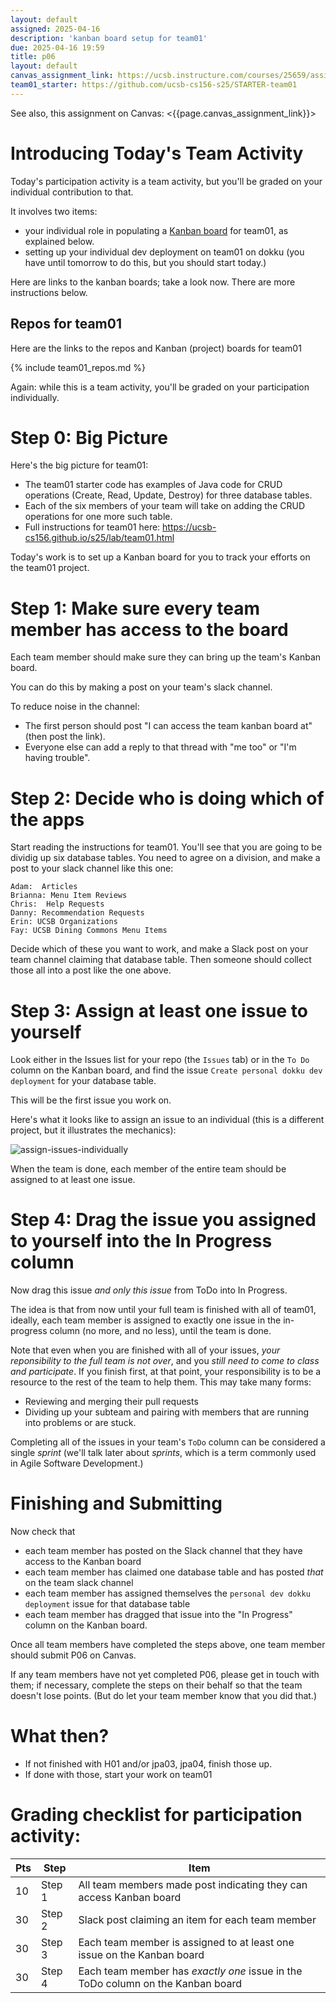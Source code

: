```yaml
---
layout: default
assigned: 2025-04-16
description: 'kanban board setup for team01'
due: 2025-04-16 19:59
title: p06
layout: default
canvas_assignment_link: https://ucsb.instructure.com/courses/25659/assignments/348161
team01_starter: https://github.com/ucsb-cs156-s25/STARTER-team01
---
```


See also, this assignment on Canvas: <{{page.canvas_assignment_link}}>

# Introducing Today's Team Activity

Today's participation activity is a team activity, but you'll be graded on your individual contribution to that.

It involves two items:
* your individual role in populating a [Kanban board](https://ucsb-cs156.github.io/topics/kanban/) for team01, as explained below.
* setting up your individual dev deployment on team01 on dokku (you have until tomorrow to do this, but you should start today.)

Here are links to the kanban boards; take a look now.  There are more instructions below.

## Repos for team01

Here are the links to the repos and Kanban (project) boards for team01

{% include team01_repos.md %}

Again: while this is a team activity, you'll be graded on your participation individually.

# Step 0: Big Picture

Here's the big picture for team01:

* The team01 starter code has examples of Java code for CRUD operations (Create, Read, Update, Destroy) for three database tables.
* Each of the six members of your team will take on adding the CRUD operations for one more such table.
* Full instructions for team01 here: <https://ucsb-cs156.github.io/s25/lab/team01.html>

Today's work is to set up a Kanban board for you to track your efforts on the team01 project.

# Step 1: Make sure every team member has access to the board

Each team member should make sure they can bring up the team's Kanban board.

You can do this by making a post on your team's slack channel.

To reduce noise in the channel:
* The first person should post "I can access the team kanban board at" (then post the link).
* Everyone else can add a reply to that thread with "me too" or "I'm having trouble".

# Step 2: Decide who is doing which of the apps


Start reading the instructions for team01.  You'll see that you are going to be dividig up 
six database tables.   You need to agree on a division, and make a post to your slack channel like this one:

   ```
   Adam:  Articles
   Brianna: Menu Item Reviews
   Chris:  Help Requests
   Danny: Recommendation Requests
   Erin: UCSB Organizations
   Fay: UCSB Dining Commons Menu Items
   ```

Decide which of these you want to work, and make a Slack post on your team channel claiming that database table.  Then someone should collect those all into a post like the one above.

# Step 3: Assign at least one issue to yourself

Look either in the Issues list for your repo (the `Issues` tab) or in the `To Do` column on the Kanban board, and find the issue `Create personal dokku dev deployment` for your database table.

This will be the first issue you work on.

Here's what it looks like to assign an issue to an individual (this is a different project, but it illustrates the mechanics):

![assign-issues-individually](https://user-images.githubusercontent.com/1119017/233480831-3698fe62-ef40-40b1-bb6e-67bb752b4d35.gif)

When the team is done, each member of the entire team should be assigned to at least one issue.

# Step 4: Drag the issue you assigned to yourself into the In Progress column

Now drag this issue *and only this issue* from ToDo into In Progress.

The idea is that from now until your full team is finished with all of team01, ideally, each team member is assigned to exactly one issue in the in-progress column (no more, and no less), until the team is done.

Note that even when you are finished with all of your issues, *your reponsibility to the full team is not over*, and you *still need to come to class and participate*.  If you finish first, at that point, your responsibility is to be a resource to the rest of the team to help them.  This may take many forms:

* Reviewing and merging their pull requests
* Dividing up your subteam and pairing with members that are running into problems or are stuck.

Completing all of the issues in your team's `ToDo` column can be considered a single *sprint* (we'll talk later about *sprints*, which is a term commonly used in Agile Software Development.)

# Finishing and Submitting

Now check that 
* each team member has posted on the Slack channel that they have access to the Kanban board
* each team member has claimed one database table and has posted *that* on the team slack channel
* each team member has assigned themselves the `personal dev dokku deployment` issue for that database table
* each team member has dragged that issue into the "In Progress" column on the Kanban board.

Once all team members have completed the steps above, one team member should submit P06 on Canvas.

If any team members have not yet completed P06, please get in touch with them; if necessary, complete the steps on their behalf so that the team doesn't lose points.  (But do let your team member know that you did that.)


# What then?

* If not finished with H01 and/or jpa03, jpa04, finish those up.
* If done with those, start your work on team01

# Grading checklist for participation activity:

| Pts | Step | Item |
|---|---|---|
| 10 | Step 1  | All team members made post indicating they can access Kanban board |
| 30 | Step 2  | Slack post claiming an item for each team member |
| 30 | Step 3  | Each team member is assigned to at least one issue on the Kanban board   |
| 30 | Step 4  | Each team member has *exactly one* issue in the ToDo column on the Kanban board |






